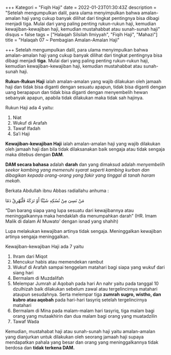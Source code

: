 +++
Kategori = "Fiqih Haji"
date = 2022-01-23T01:30:43Z
description = "Setelah mengumpulkan dalil, para ulama menyimpulkan bahwa amalan-amalan haji yang cukup banyak dilihat dari tingkat pentingnya bisa dibagi menjadi tiga. Mulai dari yang paling penting rukun-rukun haji, kemudian kewajiban-kewajiban haji, kemudian mustahabbat atau sunah-sunah haji"
disqus = false
tags = ["Halaqah Silsilah Ilmiyyah", "Fiqih Haji", "Mahazi"]
title = "Halaqah 07 ~ Pembagian Amalan-Amalan Haji"

+++
Setelah mengumpulkan dalil, para ulama menyimpulkan bahwa amalan-amalan haji yang cukup banyak dilihat dari tingkat pentingnya bisa dibagi menjadi **tiga**. Mulai dari yang paling penting rukun-rukun haji, kemudian kewajiban-kewajiban haji, kemudian mustahabbat atau sunah-sunah haji.

**Rukun-Rukun Haji** ialah amalan-amalan yang wajib dilakukan oleh jamaah haji dan tidak bisa diganti dengan sesuatu apapun, tidak bisa diganti dengan uang berapapun dan tidak bisa diganti dengan menyembelih hewan sebanyak apapun, apabila tidak dilakukan maka tidak sah hajinya.

Rukun Haji ada 4 yaitu:

1. Niat
2. Wukuf di Arafah
3. Tawaf Ifadah
4. Sa’i Haji

**Kewajiban-kewajiban Haji** ialah amalan-amalan haji yang wajib dilakukan oleh jamaah haji dan bila tidak dilaksanakan baik sengaja atau tidak sengaja maka ditebus dengan **DAM**.

**DAM secara bahasa** adalah **darah** dan yang dimaksud adalah _menyembelih seekor kambing yang memenuhi syarat seperti kambing kurban dan dibagikan kepada orang-orang yang fakir yang tinggal di tanah haram mekah_.

Berkata Abdullah ibnu Abbas radiallahu anhuma :

مَنْ نَسِىَ مِنْ نُسُكِهِ شَيْئًا أَوْ تَرَكَهُ فَلْيُهْرِقْ دَمًا

“Dan barang siapa yang lupa sesuatu dari kewajibannya atau meninggalkannya maka hendaklah dia menumpahkan darah” (HR. Imam Malik di dalam Al Muwato’ dengan isnad yang shahih)

Lupa melakukan kewajiban artinya tidak sengaja. Meninggalkan kewajiban artinya sengaja meninggalkan.

Kewajiban-kewajiban Haji ada 7 yaitu

1. Ihram dari Miqot
2. Mencukur habis atau memendekan rambut
3. Wukuf di Arafah sampai tenggelam matahari bagi siapa yang wukuf dari siang hari
4. Bermalam di Muzdalifah
5. Melempar Jumrah al Aqobah pada hari An nahr yaitu pada tanggal 10 dzulhizah baik dilakukan sebelum zawal atau tergelincirnya matahari ataupun sesudahnya. Serta melempar tiga **zumrah sugro, wistho, dan kubro atau aqobah** pada hari-hari tasyriq setelah tergelincirnya matahari
6. Bermalam di Mina pada malam-malam hari tasyriq, tiga malam bagi orang yang mutaakhirin dan dua malam bagi orang yang muatadzilin
7. Tawaf Wada

Kemudian, mustahabat haji atau sunah-sunah haji yaitu amalan-amalan yang dianjurkan untuk dilakukan oleh seorang jamaah haji supaya mendapatkan pahala yang besar dan orang yang meninggalkannya tidak berdosa dan **tidak terkena DAM.**